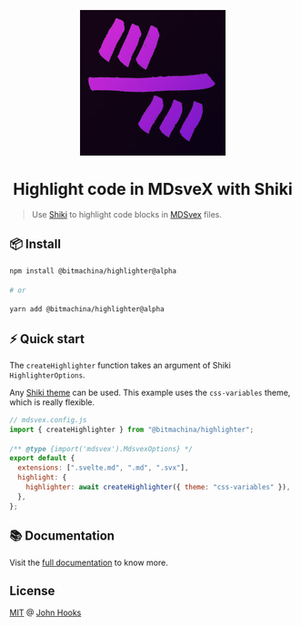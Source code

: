 <p align="center">
  <a href="https://johnhooks.io/projects/highlighter">
    <img alt="The triple backtick highlighter logo" src="https://raw.githubusercontent.com/johnhooks/highlighter/main/.github/highlighter_512.jpg" width="256" hight="256">
  </a>
</p>

<h1 align="center">
  Highlight code in MDsveX with Shiki
</h1>

> Use [Shiki](https://shiki.matsu.io/) to highlight code blocks in [MDSvex](https://mdsvex.com/) files.

## 📦 Install

```sh
npm install @bitmachina/highlighter@alpha

# or

yarn add @bitmachina/highlighter@alpha
```

## ⚡️ Quick start

The `createHighlighter` function takes an argument of Shiki `HighlighterOptions`.

Any [Shiki theme](https://github.com/shikijs/shiki/blob/main/docs/themes.md#all-themes) can be used. This example uses the `css-variables` theme, which is really flexible.

```js
// mdsvex.config.js
import { createHighlighter } from "@bitmachina/highlighter";

/** @type {import('mdsvex').MdsvexOptions} */
export default {
  extensions: [".svelte.md", ".md", ".svx"],
  highlight: {
    highlighter: await createHighlighter({ theme: "css-variables" }),
  },
};
```

## 📚 Documentation

Visit the [full documentation](https://johnhooks.io/projects/highlighter) to know more.

## License

[MIT](https://github.com/johnhooks/highlighter/blob/main/LICENSE) @ [John Hooks](https://github.com/johnhooks)
